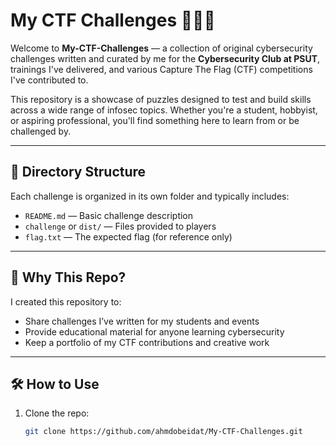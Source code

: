 # My CTF Challenges 🕵️‍♂️🔐

Welcome to **My-CTF-Challenges** — a collection of original cybersecurity challenges written and curated by me for the **Cybersecurity Club at PSUT**, trainings I've delivered, and various Capture The Flag (CTF) competitions I've contributed to.

This repository is a showcase of puzzles designed to test and build skills across a wide range of infosec topics. Whether you're a student, hobbyist, or aspiring professional, you'll find something here to learn from or be challenged by.

---

## 📁 Directory Structure

Each challenge is organized in its own folder and typically includes:

- `README.md` — Basic challenge description
- `challenge` or `dist/` — Files provided to players
- `flag.txt` — The expected flag (for reference only)

---

## 🧠 Why This Repo?

I created this repository to:

- Share challenges I’ve written for my students and events
- Provide educational material for anyone learning cybersecurity
- Keep a portfolio of my CTF contributions and creative work

---

## 🛠 How to Use

1. Clone the repo:  
   ```bash
   git clone https://github.com/ahmdobeidat/My-CTF-Challenges.git
   ```
